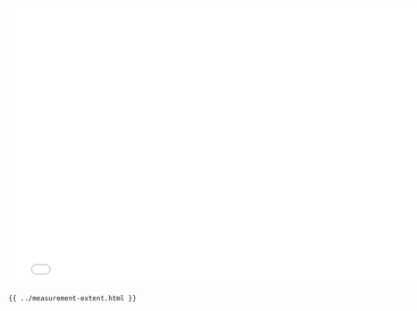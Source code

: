 <iframe src="/measurement-extent.html" width="770" height="500" frameBorder="0" seamless="seamless">
</iframe>

```html
{{ ../measurement-extent.html }}
```

